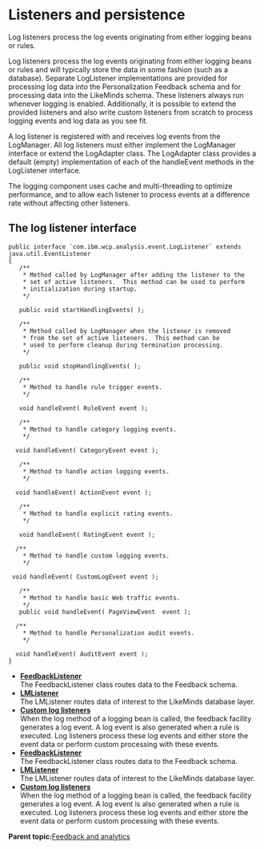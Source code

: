# Listeners and persistence

Log listeners process the log events originating from either logging beans or rules.

Log listeners process the log events originating from either logging beans or rules and will typically store the data in some fashion \(such as a database\). Separate LogListener implementations are provided for processing log data into the Personalization Feedback schema and for processing data into the LikeMinds schema. These listeners always run whenever logging is enabled. Additionally, it is possible to extend the provided listeners and also write custom listeners from scratch to process logging events and log data as you see fit.

A log listener is registered with and receives log events from the LogManager. All log listeners must either implement the LogManager interface or extend the LogAdapter class. The LogAdapter class provides a default \(empty\) implementation of each of the handleEvent methods in the LogListener interface.

The logging component uses cache and multi-threading to optimize performance, and to allow each listener to process events at a difference rate without affecting other listeners.

## The log listener interface

```
public interface `com.ibm.wcp.analysis.event.LogListener` extends java.util.EventListener
{
   /**
    * Method called by LogManager after adding the listener to the
    * set of active listeners.  This method can be used to perform
    * initialization during startup.
    */

   public void startHandlingEvents( );

   /**
    * Method called by LogManager when the listener is removed
    * from the set of active listeners.  This method can be
    * used to perform cleanup during termination processing.
    */

   public void stopHandlingEvents( );

   /**
    * Method to handle rule trigger events.
    */

   void handleEvent( RuleEvent event );

   /**
    * Method to handle category logging events.
    */

  void handleEvent( CategoryEvent event );

   /**
    * Method to handle action logging events.
    */

  void handleEvent( ActionEvent event );

   /**
    * Method to handle explicit rating events.
    */

   void handleEvent( RatingEvent event );

  /**
    * Method to handle custom logging events.
    */

 void handleEvent( CustomLogEvent event );

   /**
    * Method to handle basic Web traffic events.
    */
   public void handleEvent( PageViewEvent  event );

  /**
    * Method to handle Personalization audit events.
    */

  void handleEvent( AuditEvent event );
}
```

-   **[FeedbackListener](../pzn/pzn_feedbacklistener.md)**  
The FeedbackListener class routes data to the Feedback schema.
-   **[LMListener](../pzn/pzn_lmlistener.md)**  
The LMListener routes data of interest to the LikeMinds database layer.
-   **[Custom log listeners](../pzn/pzn_custom_log_listeners.md)**  
When the log method of a logging bean is called, the feedback facility generates a log event. A log event is also generated when a rule is executed. Log listeners process these log events and either store the event data or perform custom processing with these events.
-   **[FeedbackListener](../pzn/pzn_feedbacklistener.md)**  
The FeedbackListener class routes data to the Feedback schema.
-   **[LMListener](../pzn/pzn_lmlistener.md)**  
The LMListener routes data of interest to the LikeMinds database layer.
-   **[Custom log listeners](../pzn/pzn_custom_log_listeners.md)**  
When the log method of a logging bean is called, the feedback facility generates a log event. A log event is also generated when a rule is executed. Log listeners process these log events and either store the event data or perform custom processing with these events.

**Parent topic:**[Feedback and analytics](../pzn/pzn_feedbackanalytics.md)

